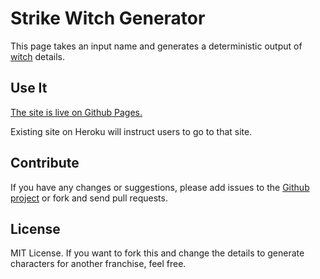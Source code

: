 # Strike Witch Generator

This page takes an input name and generates a deterministic output of [witch](http://strikewitches.wikia.com/wiki/Strike_Witches_Wiki) details.

## Use It

[The site is live on Github Pages.](http://thewayofway.github.io/witch-maker/)

Existing site on Heroku will instruct users to go to that site.

## Contribute

If you have any changes or suggestions, please add issues to the [Github project](https://github.com/thewayofway/witch-maker) or fork and send pull requests.

## License

MIT License. If you want to fork this and change the details to generate characters for another franchise, feel free.
